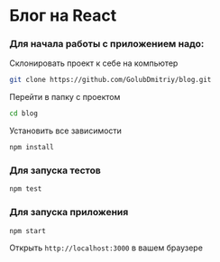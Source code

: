 # Блог на React 

### Для начала работы с приложением надо:

Склонировать проект к себе на компьютер

```sh
git clone https://github.com/GolubDmitriy/blog.git
```

Перейти в папку с проектом

```sh
cd blog
```

Установить все зависимости

```sh
npm install
```

### Для запуска тестов

```sh
npm test
```

### Для запуска приложения

```sh
npm start
```

Открыть `http://localhost:3000` в вашем браузере
